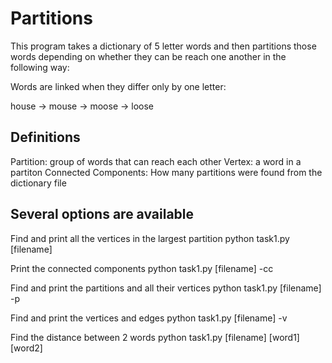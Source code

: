 # Partitions

This program takes a dictionary of 5 letter words and then partitions those words depending
on whether they can be reach one another in the following way:

Words are linked when they differ only by one letter:

house -> mouse -> moose -> loose

## Definitions
Partition: group of words that can reach each other
Vertex: a word in a partiton
Connected Components: How many partitions were found from the dictionary file

## Several options are available

Find and print all the vertices in the largest partition
python task1.py [filename]

Print the connected components
python task1.py [filename] -cc

Find and print the partitions and all their vertices
python task1.py [filename] -p

Find and print the vertices and edges
python task1.py [filename] -v

Find the distance between 2 words
python task1.py [filename] [word1] [word2]